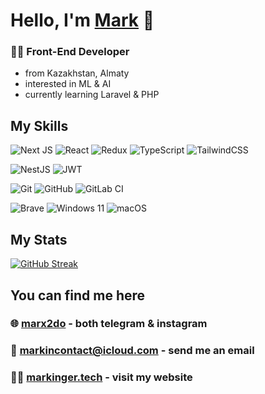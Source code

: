 # Hello, I'm [Mark](https://www.mark-inger.tech/) 👋

### 🧑‍💻 Front-End Developer
- from Kazakhstan, Almaty
- interested in ML & AI
- currently learning Laravel & PHP

## My Skills

  ![Next JS](https://img.shields.io/badge/Next-black?style=for-the-badge&logo=next.js&logoColor=white)
  ![React](https://img.shields.io/badge/react-%2320232a.svg?style=for-the-badge&logo=react&logoColor=%2361DAFB)
  ![Redux](https://img.shields.io/badge/redux-%23593d88.svg?style=for-the-badge&logo=redux&logoColor=white)
  ![TypeScript](https://img.shields.io/badge/typescript-%23007ACC.svg?style=for-the-badge&logo=typescript&logoColor=white)
  ![TailwindCSS](https://img.shields.io/badge/tailwindcss-%2338B2AC.svg?style=for-the-badge&logo=tailwind-css&logoColor=white)

  ![NestJS](https://img.shields.io/badge/nestjs-%23E0234E.svg?style=for-the-badge&logo=nestjs&logoColor=white)
  ![JWT](https://img.shields.io/badge/JWT-black?style=for-the-badge&logo=JSON%20web%20tokens)

  ![Git](https://img.shields.io/badge/git-%23F05033.svg?style=for-the-badge&logo=git&logoColor=white)
  ![GitHub](https://img.shields.io/badge/github-%23121011.svg?style=for-the-badge&logo=github&logoColor=white)
  ![GitLab CI](https://img.shields.io/badge/gitlab%20ci-%23181717.svg?style=for-the-badge&logo=gitlab&logoColor=white)
  
  ![Brave](https://img.shields.io/badge/Brave-FB542B?style=for-the-badge&logo=Brave&logoColor=white)
  ![Windows 11](https://img.shields.io/badge/Windows%2011-%230079d5.svg?style=for-the-badge&logo=Windows%2011&logoColor=white)
  ![macOS](https://img.shields.io/badge/mac%20os-000000?style=for-the-badge&logo=macos&logoColor=F0F0F0)

## My Stats
[![GitHub Streak](https://streak-stats.demolab.com?user=markushha&theme=tokyonight)](https://git.io/streak-stats)

## You can find me here
### 🌐 [marx2do](https://www.instagram.com/marx2do/) - both telegram & instagram
### 📧 <a href="mailto: markincontact@icloud.com">markincontact@icloud.com</a> - send me an email <br>
### 🧑‍💻 **[markinger.tech](https://www.markinger.tech/)** - visit my website
